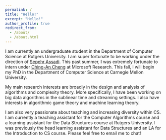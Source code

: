 ```yaml
---
permalink: /
title: "Hello!"
excerpt: "Hello!"
author_profile: true
redirect_from: 
  - /about/
  - /about.html
---
```

I am currently an undergraduate student in the Department of Computer Science at Rutgers University. I am super fortunate to be working under the direction of [Sepehr Assadi](https://sepehr.assadi.info/). This past summer, I was extremely fortunate to intern under [Ching-An Cheng](https://www.chinganc.com/) at Microsoft Research. This fall, I will begin my PhD in the Department of Computer Science at Carnegie Mellon University. 

My main research interests are broadly in the design and analysis of algorithms and complexity theory. More specifically, I have been working on big data algorithms in the sublinear time and streaming settings. I also have interests in algorithmic game theory and machine learning theory. 

I am also very passionate about teaching and increasing diversity within CS. I am currently a teaching assistant for the Computer Algorithms course and a learning assistant for the Data Structures course at Rutgers University. I was previously the head learning assistant for Data Structures and an LA for the Introduction to CS course.  Please feel free to email me to chat!